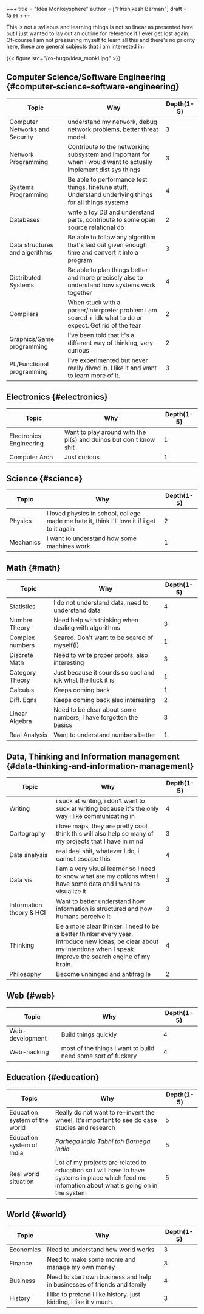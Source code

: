 +++
title = "Idea Monkeysphere"
author = ["Hrishikesh Barman"]
draft = false
+++

This is not a syllabus and learning things is not so linear as presented here but I just wanted to lay out an outline for reference if I ever get lost again. Of-course I am not pressuring myself to learn all this and there's no priority here, these are general subjects that i am interested in.

{{< figure src="/ox-hugo/idea_monki.jpg" >}}

<div class="outline-1 smol-table">

## Computer Science/Software Engineering {#computer-science-software-engineering}

| Topic                          | Why                                                                                                              | Depth(1-5) |
|--------------------------------|------------------------------------------------------------------------------------------------------------------|------------|
| Computer Networks and Security | understand my network, debug network problems, better threat model.                                              | 3          |
| Network Programming            | Contribute to the networking subsystem and important for when I would want to actually implement dist sys things | 3          |
| Systems Programming            | Be able to performance test things, finetune stuff, Understand underlying things for all things systems          | 4          |
| Databases                      | write a toy DB and understand parts, contribute to some open source relational db                                | 2          |
| Data structures and algorithms | Be able to follow any algorithm that's laid out given enough time and convert it into a program                  | 3          |
| Distributed Systems            | Be able to plan things better and more precisely also to understand how systems work together                    | 4          |
| Compilers                      | When stuck with a parser/interpreter problem i am scared + idk what to do or expect. Get rid of the fear         | 2          |
| Graphics/Game programming      | I've been told that it's a different way of thinking, very curious                                               | 2          |
| PL/Functional programming      | I've experimented but never really dived in. I like it and want to learn more of it.                             | 3          |

</div>

<div class="outline-1 smol-table">

## Electronics {#electronics}

| Topic                   | Why                                                               | Depth(1-5) |
|-------------------------|-------------------------------------------------------------------|------------|
| Electronics Engineering | Want to play around with the pi(s) and duinos but don't know shit | 1          |
| Computer Arch           | Just curious                                                      | 1          |

</div>

<div class="outline-1 smol-table">

## Science {#science}

| Topic     | Why                                                                                         | Depth(1-5) |
|-----------|---------------------------------------------------------------------------------------------|------------|
| Physics   | I loved physics in school, college made me hate it, think I'll love it if i get to it again | 2          |
| Mechanics | I want to understand how some machines work                                                 | 1          |

</div>

<div class="outline-1 smol-table">

## Math {#math}

| Topic           | Why                                                              | Depth(1-5) |
|-----------------|------------------------------------------------------------------|------------|
| Statistics      | I do not understand data, need to understand data                | 4          |
| Number Theory   | Need help with thinking when dealing with algorithms             | 3          |
| Complex numbers | Scared. Don't want to be scared of myself(i)                     | 1          |
| Discrete Math   | Need to write proper proofs, also interesting                    | 3          |
| Category Theory | Just because it sounds so cool and idk what the fuck it is       | 1          |
| Calculus        | Keeps coming back                                                | 1          |
| Diff. Eqns      | Keeps coming back also interesting                               | 2          |
| Linear Algebra  | Need to be clear about some numbers, I have forgotten the basics | 3          |
| Real Analysis   | Want to understand numbers better                                | 1          |

</div>

<div class="outline-1 smol-table">

## Data, Thinking and Information management {#data-thinking-and-information-management}

| Topic                        | Why                                                                                                                                                                       | Depth(1-5) |
|------------------------------|---------------------------------------------------------------------------------------------------------------------------------------------------------------------------|------------|
| Writing                      | i suck at writing, i don't want to suck at writing because it's the only way I like communicating in                                                                      | 4          |
| Cartography                  | i love maps, they are pretty cool, think this will also help so many of my projects that I have in mind                                                                   | 3          |
| Data analysis                | real deal shit, whatever I do, i cannot escape this                                                                                                                       | 4          |
| Data vis                     | I am a very visual learner so I need to know what are my options when I have some data and I want to visualize it                                                         | 3          |
| Information theory &amp; HCI | Want to better understand how information is structured and how humans perceive it                                                                                        | 3          |
| Thinking                     | Be a more clear thinker. I need to be a better thinker every year. Introduce new ideas, be clear about my intentions when I speak. Improve the search engine of my brain. | 4          |
| Philosophy                   | Become unhinged and antifragile                                                                                                                                           | 2          |

</div>

<div class="outline-1 smol-table">

## Web {#web}

| Topic           | Why                                                          | Depth(1-5) |
|-----------------|--------------------------------------------------------------|------------|
| Web-development | Build things quickly                                         | 4          |
| Web-hacking     | most of the things i want to build need some sort of fuckery | 4          |

</div>

<div class="outline-1 smol-table">

## Education {#education}

| Topic                         | Why                                                                                                                                              | Depth(1-5) |
|-------------------------------|--------------------------------------------------------------------------------------------------------------------------------------------------|------------|
| Education system of the world | Really do not want to re-invent the wheel, It's important to see do case studies and research                                                    | 5          |
| Education system of India     | _Parhega India Tabhi toh Barhega India_                                                                                                          | 5          |
| Real world situation          | Lot of my projects are related to education so I will have to have systems in place which feed me infomation about what's going on in the system | 5          |

</div>

<div class="outline-1 smol-table">

## World {#world}

| Topic     | Why                                                                     | Depth(1-5) |
|-----------|-------------------------------------------------------------------------|------------|
| Economics | Need to understand how world works                                      | 3          |
| Finance   | Need to make some monie and manage my own money                         | 3          |
| Business  | Need to start own business and help in businesses of friends and family | 4          |
| History   | I like to pretend I like history. just kidding, i like it v much.       | 3          |

</div>
